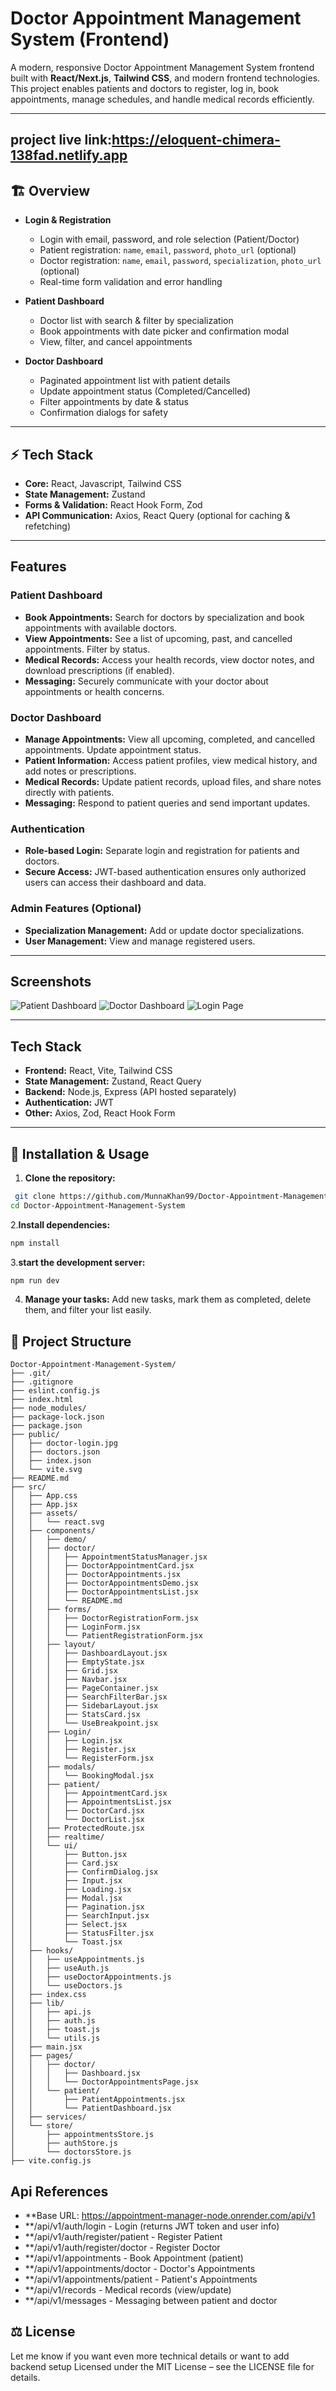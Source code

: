 # Doctor Appointment Management System (Frontend)
A modern, responsive Doctor Appointment Management System frontend built with **React/Next.js**, **Tailwind CSS**, and modern frontend technologies.  
This project enables patients and doctors to register, log in, book appointments, manage schedules, and handle medical records efficiently.

---
## project live link:https://eloquent-chimera-138fad.netlify.app
## 🏗 Overview

- **Login & Registration**
  - Login with email, password, and role selection (Patient/Doctor)
  - Patient registration: `name`, `email`, `password`, `photo_url` (optional)
  - Doctor registration: `name`, `email`, `password`, `specialization`, `photo_url` (optional)
  - Real-time form validation and error handling

- **Patient Dashboard**
  - Doctor list with search & filter by specialization
  - Book appointments with date picker and confirmation modal
  - View, filter, and cancel appointments

- **Doctor Dashboard**
  - Paginated appointment list with patient details
  - Update appointment status (Completed/Cancelled)
  - Filter appointments by date & status
  - Confirmation dialogs for safety

---

## ⚡ Tech Stack

- **Core:** React, Javascript, Tailwind CSS  
- **State Management:** Zustand 
- **Forms & Validation:** React Hook Form, Zod  
- **API Communication:** Axios, React Query (optional for caching & refetching)  

---
## Features

### Patient Dashboard
- **Book Appointments:** Search for doctors by specialization and book appointments with available doctors.
- **View Appointments:** See a list of upcoming, past, and cancelled appointments. Filter by status.
- **Medical Records:** Access your health records, view doctor notes, and download prescriptions (if enabled).
- **Messaging:** Securely communicate with your doctor about appointments or health concerns.

### Doctor Dashboard
- **Manage Appointments:** View all upcoming, completed, and cancelled appointments. Update appointment status.
- **Patient Information:** Access patient profiles, view medical history, and add notes or prescriptions.
- **Medical Records:** Update patient records, upload files, and share notes directly with patients.
- **Messaging:** Respond to patient queries and send important updates.

### Authentication
- **Role-based Login:** Separate login and registration for patients and doctors.
- **Secure Access:** JWT-based authentication ensures only authorized users can access their dashboard and data.

### Admin Features (Optional)
- **Specialization Management:** Add or update doctor specializations.
- **User Management:** View and manage registered users.

---

## Screenshots

<!-- Add your images here -->
![Patient Dashboard](./public/patient-dashboard.png)
![Doctor Dashboard](./public/doctor-dashboard.png)
![Login Page](./public/login-page.png)

---

## Tech Stack

- **Frontend:** React, Vite, Tailwind CSS
- **State Management:** Zustand, React Query
- **Backend:** Node.js, Express (API hosted separately)
- **Authentication:** JWT
- **Other:** Axios, Zod, React Hook Form

---

## 🚀 Installation & Usage

1. **Clone the repository:**

```bash
 git clone https://github.com/MunnaKhan99/Doctor-Appointment-Management-System.git
cd Doctor-Appointment-Management-System
```
2.**Install dependencies:**
```bash
npm install
```
3.**start the development server:**
```bash
npm run dev
```
4. **Manage your tasks:**
 Add new tasks, mark them as completed, delete them, and filter your list easily.
## 📂 Project Structure

```text
Doctor-Appointment-Management-System/
├── .git/
├── .gitignore
├── eslint.config.js
├── index.html
├── node_modules/
├── package-lock.json
├── package.json
├── public/
│   ├── doctor-login.jpg
│   ├── doctors.json
│   ├── index.json
│   └── vite.svg
├── README.md
├── src/
│   ├── App.css
│   ├── App.jsx
│   ├── assets/
│   │   └── react.svg
│   ├── components/
│   │   ├── demo/
│   │   ├── doctor/
│   │   │   ├── AppointmentStatusManager.jsx
│   │   │   ├── DoctorAppointmentCard.jsx
│   │   │   ├── DoctorAppointments.jsx
│   │   │   ├── DoctorAppointmentsDemo.jsx
│   │   │   ├── DoctorAppointmentsList.jsx
│   │   │   └── README.md
│   │   ├── forms/
│   │   │   ├── DoctorRegistrationForm.jsx
│   │   │   ├── LoginForm.jsx
│   │   │   └── PatientRegistrationForm.jsx
│   │   ├── layout/
│   │   │   ├── DashboardLayout.jsx
│   │   │   ├── EmptyState.jsx
│   │   │   ├── Grid.jsx
│   │   │   ├── Navbar.jsx
│   │   │   ├── PageContainer.jsx
│   │   │   ├── SearchFilterBar.jsx
│   │   │   ├── SidebarLayout.jsx
│   │   │   ├── StatsCard.jsx
│   │   │   └── UseBreakpoint.jsx
│   │   ├── Login/
│   │   │   ├── Login.jsx
│   │   │   ├── Register.jsx
│   │   │   └── RegisterForm.jsx
│   │   ├── modals/
│   │   │   └── BookingModal.jsx
│   │   ├── patient/
│   │   │   ├── AppointmentCard.jsx
│   │   │   ├── AppointmentsList.jsx
│   │   │   ├── DoctorCard.jsx
│   │   │   └── DoctorList.jsx
│   │   ├── ProtectedRoute.jsx
│   │   ├── realtime/
│   │   └── ui/
│   │       ├── Button.jsx
│   │       ├── Card.jsx
│   │       ├── ConfirmDialog.jsx
│   │       ├── Input.jsx
│   │       ├── Loading.jsx
│   │       ├── Modal.jsx
│   │       ├── Pagination.jsx
│   │       ├── SearchInput.jsx
│   │       ├── Select.jsx
│   │       ├── StatusFilter.jsx
│   │       └── Toast.jsx
│   ├── hooks/
│   │   ├── useAppointments.js
│   │   ├── useAuth.js
│   │   ├── useDoctorAppointments.js
│   │   └── useDoctors.js
│   ├── index.css
│   ├── lib/
│   │   ├── api.js
│   │   ├── auth.js
│   │   ├── toast.js
│   │   └── utils.js
│   ├── main.jsx
│   ├── pages/
│   │   ├── doctor/
│   │   │   ├── Dashboard.jsx
│   │   │   └── DoctorAppointmentsPage.jsx
│   │   └── patient/
│   │       ├── PatientAppointments.jsx
│   │       └── PatientDashboard.jsx
│   ├── services/
│   └── store/
│       ├── appointmentsStore.js
│       ├── authStore.js
│       └── doctorsStore.js
├── vite.config.js
```

## Api References
- **Base URL: https://appointment-manager-node.onrender.com/api/v1
- **/api/v1/auth/login - Login (returns JWT token and user info)
- **/api/v1/auth/register/patient - Register Patient
- **/api/v1/auth/register/doctor - Register Doctor
- **/api/v1/appointments - Book Appointment (patient)
- **/api/v1/appointments/doctor - Doctor's Appointments
- **/api/v1/appointments/patient - Patient's Appointments
- **/api/v1/records - Medical records (view/update)
- **/api/v1/messages - Messaging between patient and doctor 



## ⚖️ License
Let me know if you want even more technical details or want to add backend setup
Licensed under the MIT License – see the LICENSE file for details.
